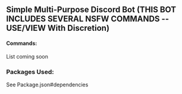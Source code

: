## Simple Multi-Purpose Discord Bot (THIS BOT INCLUDES SEVERAL NSFW COMMANDS -- USE/VIEW With Discretion) 

#### Commands:

List coming soon


### Packages Used:

See Package.json#dependencies
